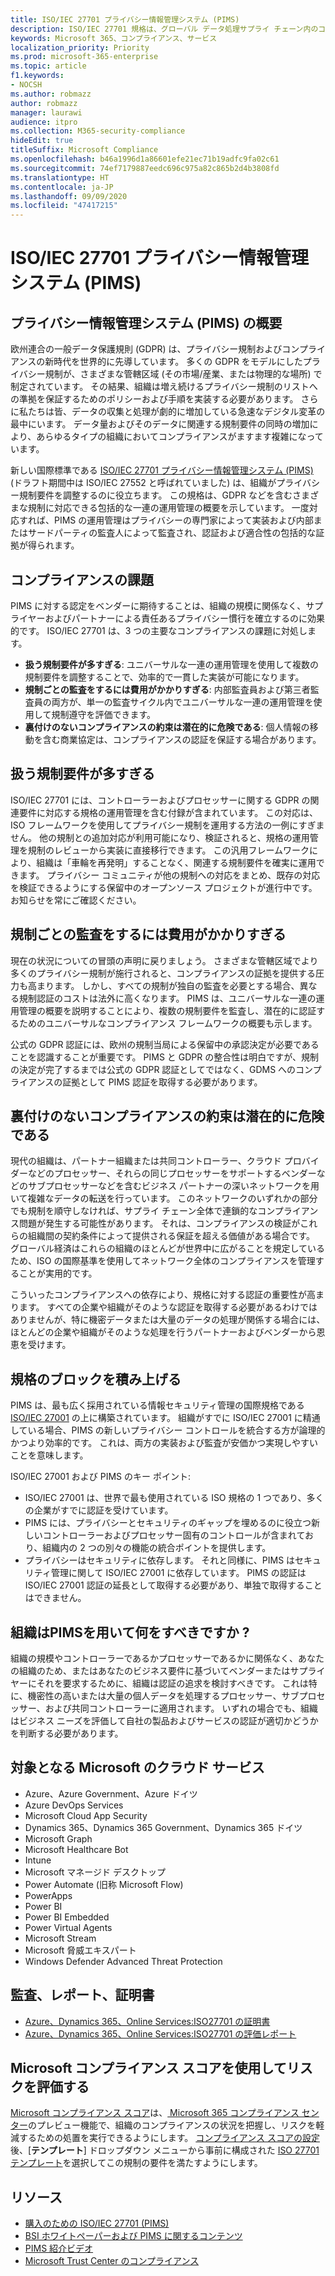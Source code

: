 ```yaml
---
title: ISO/IEC 27701 プライバシー情報管理システム (PIMS)
description: ISO/IEC 27701 規格は、グローバル データ処理サプライ チェーン内のコントローラーとプロセッサー間のプライバシー アカウンタビリティおよび法規制の順守をサポートします。
keywords: Microsoft 365、コンプライアンス、サービス
localization_priority: Priority
ms.prod: microsoft-365-enterprise
ms.topic: article
f1.keywords:
- NOCSH
ms.author: robmazz
author: robmazz
manager: laurawi
audience: itpro
ms.collection: M365-security-compliance
hideEdit: true
titleSuffix: Microsoft Compliance
ms.openlocfilehash: b46a1996d1a86601efe21ec71b19adfc9fa02c61
ms.sourcegitcommit: 74ef7179887eedc696c975a82c865b2d4b3808fd
ms.translationtype: HT
ms.contentlocale: ja-JP
ms.lasthandoff: 09/09/2020
ms.locfileid: "47417215"
---
```

# <a name="isoiec-27701-privacy-information-management-system-pims"></a>ISO/IEC 27701 プライバシー情報管理システム (PIMS)

## <a name="privacy-information-management-system-pims-overview"></a>プライバシー情報管理システム (PIMS) の概要

欧州連合の一般データ保護規則 (GDPR) は、プライバシー規制およびコンプライアンスの新時代を世界的に先導しています。 多くの GDPR をモデルにしたプライバシー規制が、さまざまな管轄区域 (その市場/産業、または物理的な場所) で制定されています。 その結果、組織は増え続けるプライバシー規制のリストへの準拠を保証するためのポリシーおよび手順を実装する必要があります。 さらに私たちは皆、データの収集と処理が劇的に増加している急速なデジタル変革の最中にいます。 データ量およびそのデータに関連する規制要件の同時の増加により、あらゆるタイプの組織においてコンプライアンスがますます複雑になっています。

新しい国際標準である [ISO/IEC 27701 プライバシー情報管理システム (PIMS)](https://www.iso.org/standard/71670.html) (ドラフト期間中は ISO/IEC 27552 と呼ばれていました) は、組織がプライバシー規制要件を調整するのに役立ちます。 この規格は、GDPR などを含むさまざまな規制に対応できる包括的な一連の運用管理の概要を示しています。 一度対応すれば、PIMS の運用管理はプライバシーの専門家によって実装および内部またはサードパーティの監査人によって監査され、認証および適合性の包括的な証拠が得られます。

## <a name="compliance-challenges"></a>コンプライアンスの課題

PIMS に対する認定をベンダーに期待することは、組織の規模に関係なく、サプライヤーおよびパートナーによる責任あるプライバシー慣行を確立するのに効果的です。 ISO/IEC 27701 は、3 つの主要なコンプライアンスの課題に対処します。

- **扱う規制要件が多すぎる**: ユニバーサルな一連の運用管理を使用して複数の規制要件を調整することで、効率的で一貫した実装が可能になります。
- **規制ごとの監査をするには費用がかかりすぎる**: 内部監査員および第三者監査員の両方が、単一の監査サイクル内でユニバーサルな一連の運用管理を使用して規制遵守を評価できます。
- **裏付けのないコンプライアンスの約束は潜在的に危険である**: 個人情報の移動を含む商業協定は、コンプライアンスの認証を保証する場合があります。

## <a name="too-many-regulatory-requirements-to-juggle"></a>扱う規制要件が多すぎる

ISO/IEC 27701 には、コントローラーおよびプロセッサーに関する GDPR の関連要件に対応する規格の運用管理を含む付録が含まれています。 この対応は、ISO フレームワークを使用してプライバシー規制を運用する方法の一例にすぎません。 他の規制との追加対応が利用可能になり、検証されると、規格の運用管理を規制のレビューから実装に直接移行できます。 この汎用フレームワークにより、組織は「車輪を再発明」することなく、関連する規制要件を確実に運用できます。 プライバシー コミュニティが他の規制への対応をまとめ、既存の対応を検証できるようにする保留中のオープンソース プロジェクトが進行中です。 お知らせを常にご確認ください。

## <a name="too-costly-to-audit-regulation-by-regulation"></a>規制ごとの監査をするには費用がかかりすぎる

現在の状況についての冒頭の声明に戻りましょう。 さまざまな管轄区域でより多くのプライバシー規制が施行されると、コンプライアンスの証拠を提供する圧力も高まります。 しかし、すべての規制が独自の監査を必要とする場合、異なる規制認証のコストは法外に高くなります。 PIMS は、ユニバーサルな一連の運用管理の概要を説明することにより、複数の規制要件を監査し、潜在的に認証するためのユニバーサルなコンプライアンス フレームワークの概要も示します。

公式の GDPR 認証には、欧州の規制当局による保留中の承認決定が必要であることを認識することが重要です。 PIMS と GDPR の整合性は明白ですが、規制の決定が完了するまでは公式の GDPR 認証としてではなく、GDMS へのコンプライアンスの証拠として PIMS 認証を取得する必要があります。

## <a name="promises-of-compliance-without-proof-is-potentially-risky"></a>裏付けのないコンプライアンスの約束は潜在的に危険である

現代の組織は、パートナー組織または共同コントローラー、クラウド プロバイダーなどのプロセッサー、それらの同じプロセッサーをサポートするベンダーなどのサブプロセッサーなどを含むビジネス パートナーの深いネットワークを用いて複雑なデータの転送を行っています。 このネットワークのいずれかの部分でも規制を順守しなければ、サプライ チェーン全体で連鎖的なコンプライアンス問題が発生する可能性があります。 それは、コンプライアンスの検証がこれらの組織間の契約条件によって提供される保証を超える価値がある場合です。 グローバル経済はこれらの組織のほとんどが世界中に広がることを規定しているため、ISO の国際基準を使用してネットワーク全体のコンプライアンスを管理することが実用的です。

こういったコンプライアンスへの依存により、規格に対する認証の重要性が高まります。 すべての企業や組織がそのような認証を取得する必要があるわけではありませんが、特に機密データまたは大量のデータの処理が関係する場合には、ほとんどの企業や組織がそのような処理を行うパートナーおよびベンダーから恩恵を受けます。

## <a name="building-blocks-of-the-standard"></a>規格のブロックを積み上げる

PIMS は、最も広く採用されている情報セキュリティ管理の国際規格である [ISO/IEC 27001](offering-iso-27001.md) の上に構築されています。 組織がすでに ISO/IEC 27001 に精通している場合、PIMS の新しいプライバシー コントロールを統合する方が論理的かつより効率的です。 これは、両方の実装および監査が安価かつ実現しやすいことを意味します。

ISO/IEC 27001 および PIMS のキー ポイント:

- ISO/IEC 27001 は、世界で最も使用されている ISO 規格の 1 つであり、多くの企業がすでに認証を受けています。
- PIMS には、プライバシーとセキュリティのギャップを埋めるのに役立つ新しいコントローラーおよびプロセッサー固有のコントロールが含まれており、組織内の 2 つの別々の機能の統合ポイントを提供します。
- プライバシーはセキュリティに依存します。 それと同様に、PIMS はセキュリティ管理に関して ISO/IEC 27001 に依存しています。 PIMS の認証は ISO/IEC 27001 認証の延長として取得する必要があり、単独で取得することはできません。

## <a name="what-should-your-organization-do-with-pims"></a>組織はPIMSを用いて何をすべきですか ?

組織の規模やコントローラーであるかプロセッサーであるかに関係なく、あなたの組織のため、またはあなたのビジネス要件に基づいてベンダーまたはサプライヤーにそれを要求するために、組織は認証の追求を検討すべきです。 これは特に、機密性の高いまたは大量の個人データを処理するプロセッサー、サブプロセッサー、および共同コントローラーに適用されます。 いずれの場合でも、組織はビジネス ニーズを評価して自社の製品およびサービスの認証が適切かどうかを判断する必要があります。

## <a name="microsoft-in-scope-cloud-services"></a>対象となる Microsoft のクラウド サービス

- Azure、Azure Government、Azure ドイツ
- Azure DevOps Services
- Microsoft Cloud App Security
- Dynamics 365、Dynamics 365 Government、Dynamics 365 ドイツ
- Microsoft Graph
- Microsoft Healthcare Bot
- Intune
- Microsoft マネージド デスクトップ
- Power Automate (旧称 Microsoft Flow) 
- PowerApps
- Power BI
- Power BI Embedded
- Power Virtual Agents
- Microsoft Stream
- Microsoft 脅威エキスパート
- Windows Defender Advanced Threat Protection


## <a name="audits-reports-and-certificates"></a>監査、レポート、証明書

- [Azure、Dynamics 365、Online Services:ISO27701 の証明書](https://aka.ms/azureiso27701cert)
- [Azure、Dynamics 365、Online Services:ISO27701 の評価レポート](https://aka.ms/azureiso27701report)

## <a name="use-microsoft-compliance-score-to-assess-your-risk"></a>Microsoft コンプライアンス スコアを使用してリスクを評価する

[Microsoft コンプライアンス スコア](compliance-score.md)は、[ Microsoft 365 コンプライアンス センター](microsoft-365-compliance-center.md)のプレビュー機能で、組織のコンプライアンスの状況を把握し、リスクを軽減するための処置を実行できるようにします。 [コンプライアンス スコアの設定](compliance-score-setup.md)後、[**テンプレート**] ドロップダウン メニューから事前に構成された [ISO 27701 テンプレート](https://go.microsoft.com/fwlink/?linkid=2117915)を選択してこの規制の要件を満たすようにします。

## <a name="resources"></a>リソース

- [購入のための ISO/IEC 27701 (PIMS)](https://www.iso.org/standard/71670.html)
- [BSI ホワイトペーパーおよび PIMS に関するコンテンツ](https://www.bsigroup.com/globalassets/localfiles/en-gb/data-protection/bsi_privacy_matters_white_paper-web.pdf)
- [PIMS 紹介ビデオ](https://www.microsoft.com/videoplayer/embed/RE3uaQJ)
- [Microsoft Trust Center のコンプライアンス](https://www.microsoft.com/trust-center/compliance/compliance-overview)
